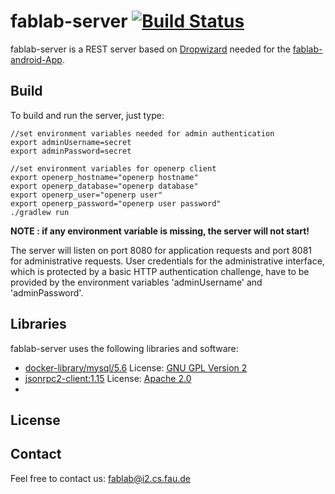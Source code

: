 # fablab-server [![Build Status](https://travis-ci.org/FAU-Inf2/fablab-server.svg?branch=master)](https://travis-ci.org/FAU-Inf2/fablab-server)

fablab-server is a REST server based on [Dropwizard](http://www.dropwizard.io) needed for the [fablab-android-App](https://github.com/FAU-Inf2/fablab-android).

## Build

To build and run the server, just type:
    
    //set environment variables needed for admin authentication
    export adminUsername=secret
    export adminPassword=secret
    
    //set environment variables for openerp client
    export openerp_hostname="openerp hostname"
    export openerp_database="openerp database"
    export openerp_user="openerp user"
    export openerp_password="openerp user password"
    ./gradlew run
    
<b>NOTE : if any environment variable is missing, the server will not start!</b>

The server will listen on port 8080 for application requests and port 8081 for administrative requests. User credentials for the administrative interface, which is protected by a basic HTTP authentication challenge, have to be provided by the environment variables 'adminUsername' and 'adminPassword'.

## Libraries
fablab-server uses the following libraries and software:
* [docker-library/mysql/5.6](https://github.com/docker-library/mysql/tree/1f430aeee538aec3b51554ca9fc66955231b3563/5.6)     License: [GNU GPL Version 2](https://github.com/docker-library/mysql/blob/1f430aeee538aec3b51554ca9fc66955231b3563/LICENSE)
* [jsonrpc2-client:1.15](http://software.dzhuvinov.com/json-rpc-2.0-client.html)        License: [Apache 2.0](http://software.dzhuvinov.com/files/jsonrpc2server/LICENSE.txt)
* 

## License
    
## Contact
Feel free to contact us: fablab@i2.cs.fau.de
